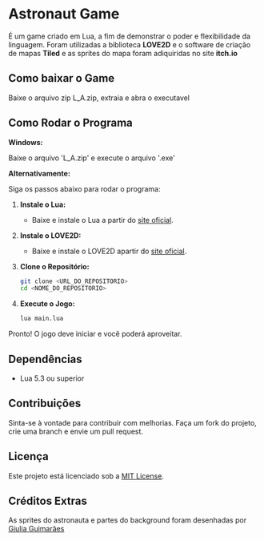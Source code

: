 # Astronaut Game

É um game criado em Lua, a fim de demonstrar o poder e flexibilidade da linguagem. Foram utilizadas a biblioteca **LOVE2D** e o software de criação de mapas **Tiled** e as sprites do mapa foram adiquiridas no site **itch.io**

## Como baixar o Game

Baixe o arquivo zip L_A.zip, extraia e abra o executavel

## Como Rodar o Programa

**Windows:**

Baixe o arquivo 'L_A.zip' e execute o arquivo '.exe'

**Alternativamente:**

Siga os passos abaixo para rodar o programa:

1. **Instale o Lua:**
    - Baixe e instale o Lua a partir do [site oficial](https://www.lua.org/download.html).

2. **Instale o LOVE2D:**
    - Baixe e instale o LOVE2D apartir do [site oficial](https://love2d.org).

3. **Clone o Repositório:**
    ```sh
    git clone <URL_DO_REPOSITORIO>
    cd <NOME_DO_REPOSITORIO>
    ```

4. **Execute o Jogo:**
    ```sh
    lua main.lua
    ```

Pronto! O jogo deve iniciar e você poderá aproveitar.

## Dependências

- Lua 5.3 ou superior

## Contribuições

Sinta-se à vontade para contribuir com melhorias. Faça um fork do projeto, crie uma branch e envie um pull request.

## Licença

Este projeto está licenciado sob a [MIT License](LICENSE).

## Créditos Extras

As sprites do astronauta e partes do background foram desenhadas por [Giulia Guimarães](https://giuliaguimaraes.myportfolio.com) 
